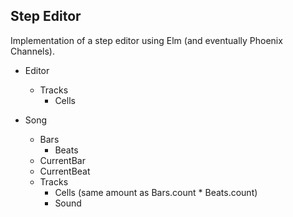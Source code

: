 ## Step Editor

Implementation of a step editor using Elm (and eventually Phoenix Channels).

* Editor
  * Tracks
    * Cells

* Song
  * Bars
    * Beats
  * CurrentBar
  * CurrentBeat
  * Tracks
    * Cells (same amount as Bars.count * Beats.count)
    * Sound



